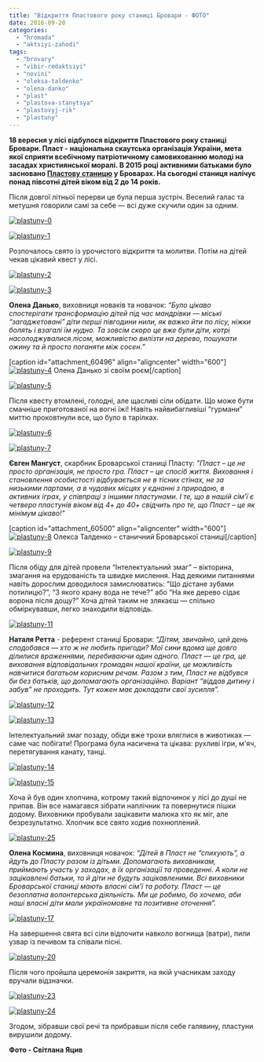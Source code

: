```yaml
---
title: "Відкриття Пластового року cтаниці Бровари - ФОТО"
date: 2016-09-20
categories: 
  - "hromada"
  - "aktsiyi-zahodi"
tags: 
  - "brovary"
  - "vibir-redaktsiyi"
  - "novini"
  - "oleksa-taldenko"
  - "olena-danko"
  - "plast"
  - "plastova-stanytsya"
  - "plastovyj-rik"
  - "plastuny"
---
```


**18 вересня у лісі відбулося відкриття Пластового року станиці Бровари. Пласт - національна скаутська організація України, мета якої сприяти всебічному патріотичному самовихованню молоді на засадах християнської моралі. В 2015 році активними батьками було засновано [Пластову станицю](https://mpz.brovary.org/plast-u-brovarah-zmozhe-vyhovuvaty-skautiv/) у Броварах. На сьогодні станиця налічує понад півсотні дітей віком від 2 до 14 років.**

Після довгої літньої перерви це була перша зустріч. Веселий галас та метушня говорили самі за себе — всі дуже скучили один за одним.

[![plastuny-0](https://mpz.brovary.org/wp-content/uploads/2016/09/plastuny-0.jpg)](https://mpz.brovary.org/wp-content/uploads/2016/09/plastuny-0.jpg)

[![plastuny-1](https://mpz.brovary.org/wp-content/uploads/2016/09/plastuny-1.jpg)](https://mpz.brovary.org/wp-content/uploads/2016/09/plastuny-1.jpg)

Розпочалось свято із урочистого відкриття та молитви. Потім на дітей чекав цікавий квест у лісі.

[![plastuny-2](https://mpz.brovary.org/wp-content/uploads/2016/09/plastuny-2.jpg)](https://mpz.brovary.org/wp-content/uploads/2016/09/plastuny-2.jpg)

[![plastuny-3](https://mpz.brovary.org/wp-content/uploads/2016/09/plastuny-3.jpg)](https://mpz.brovary.org/wp-content/uploads/2016/09/plastuny-3.jpg)

**Олена Данько**, виховниця новаків та новачок: _“Було цікаво спостерігати трансформацію дітей під час мандрівки — міські “загаджетовані” діти перші півгодини нили, як важко йти по лісу, ніжки болять і взагалі їм нудно. Та зовсім скоро це вже були діти, котрі насолоджувалися лісом, можливістю вилізти на дерево, пошукати ожину та й просто поганяти між сосен.”_

\[caption id="attachment\_60496" align="aligncenter" width="600"\][![plastuny-4](https://mpz.brovary.org/wp-content/uploads/2016/09/plastuny-4.jpg)](https://mpz.brovary.org/wp-content/uploads/2016/09/plastuny-4.jpg) Олена Данько зі своїм роєм\[/caption\]

[![plastuny-5](https://mpz.brovary.org/wp-content/uploads/2016/09/plastuny-5.jpg)](https://mpz.brovary.org/wp-content/uploads/2016/09/plastuny-5.jpg)

Після квесту втомлені, голодні, але щасливі сіли обідати. Що може бути смачніше приготованої на вогні їжі! Навіть найвибагливіші “гурмани” миттю проковтнули все, що було в тарілках.

[![plastuny-6](https://mpz.brovary.org/wp-content/uploads/2016/09/plastuny-6.jpg)](https://mpz.brovary.org/wp-content/uploads/2016/09/plastuny-6.jpg)

[![plastuny-7](https://mpz.brovary.org/wp-content/uploads/2016/09/plastuny-7.jpg)](https://mpz.brovary.org/wp-content/uploads/2016/09/plastuny-7.jpg)

**Євген Мангуст**, скарбник Броварської станиці Пласту: _"Пласт – це не просто організація, не просто гра. Пласт – це спосіб життя. Виховання і становлення особистості відбувається не в тісних стінах, не за низькими партами, а в чудових місцях у єднанні з природою, в активних іграх, у співпраці з іншими пластунами._ _І те, що в нашій сім’ї є четверо пластунів віком від 4+ до 40+ свідчить про те, що Пласт – це як мінімум цікаво!"_

\[caption id="attachment\_60500" align="aligncenter" width="600"\][![plastuny-8](https://mpz.brovary.org/wp-content/uploads/2016/09/plastuny-8.jpg)](https://mpz.brovary.org/wp-content/uploads/2016/09/plastuny-8.jpg) Олекса Талденко – станичний Броварської станиці\[/caption\]

[![plastuny-9](https://mpz.brovary.org/wp-content/uploads/2016/09/plastuny-9.jpg)](https://mpz.brovary.org/wp-content/uploads/2016/09/plastuny-9.jpg)

Після обіду для дітей провели “Інтелектуальний змаг” – вікторина, змагання на ерудованість та швидке мислення. Над деякими питаннями навіть дорослим доводилося замислюватись: “Що дістане зубами потилицю?”, “З якого крану вода не тече?” або “На яке дерево сідає ворона після дощу?” Хоча дітей таким не злякаєш — спільно обміркувавши, легко знаходили відповідь.

[![plastuny-11](https://mpz.brovary.org/wp-content/uploads/2016/09/plastuny-11.jpg)](https://mpz.brovary.org/wp-content/uploads/2016/09/plastuny-11.jpg)

**Наталя Ретта** - референт станиці Бровари: _“Дітям, звичайно, цей день сподобався — хто ж не любить пригоди? Мої сини вдома ще довго ділилися враженнями, перебиваючи один одного. Пласт — це гра, це виховання відповідальних громадян нашої країни, це можливість навчитися багатьом корисним речам. Разом з тим, Пласт не відбувся би без батьків, що допомагають організаційно. Варіант “віддав дитину і забув” не проходить. Тут кожен має докладати свої зусилля”._

[![plastuny-12](https://mpz.brovary.org/wp-content/uploads/2016/09/plastuny-12.jpg)](https://mpz.brovary.org/wp-content/uploads/2016/09/plastuny-12.jpg)

[![plastuny-13](https://mpz.brovary.org/wp-content/uploads/2016/09/plastuny-13.jpg)](https://mpz.brovary.org/wp-content/uploads/2016/09/plastuny-13.jpg)

Інтелектуальний змаг позаду, обіди вже трохи вляглися в животиках — саме час побігати! Програма була насичена та цікава: рухливі ігри, м'яч, перетягування канату, танці.

[![plastuny-14](https://mpz.brovary.org/wp-content/uploads/2016/09/plastuny-14.jpg)](https://mpz.brovary.org/wp-content/uploads/2016/09/plastuny-14.jpg)

[![plastuny-15](https://mpz.brovary.org/wp-content/uploads/2016/09/plastuny-15.jpg)](https://mpz.brovary.org/wp-content/uploads/2016/09/plastuny-15.jpg)

Хоча й був один хлопчина, котрому такий відпочинок у лісі до душі не припав. Він все намагався зібрати наплічник та повернутися пішки додому. Виховники пробували зацікавити малюка хто як міг, але безрезультатно. Хлопчик все свято ходив похнюплений.

[![plastuny-25](https://mpz.brovary.org/wp-content/uploads/2016/09/plastuny-25.jpg)](https://mpz.brovary.org/wp-content/uploads/2016/09/plastuny-25.jpg)

**Олена Космина**, виховниця новачок: _“Дітей в Пласт не “спихують”, а йдуть до Пласту разом із дітьми. Допомагають виховникам, приймають участь у заходах, в їх організації та проведенні. А коли не зацікавлені батьки, то й діти не будуть зацікавленими. Всі виховники Броварської станиці мають власні сім'ї та роботу. Пласт — це безоплатна волонтерська діяльність. Ми це робимо, бо хочемо, аби наші власні діти мали україномовне та позитивне оточення”._

[![plastuny-17](https://mpz.brovary.org/wp-content/uploads/2016/09/plastuny-17.jpg)](https://mpz.brovary.org/wp-content/uploads/2016/09/plastuny-17.jpg)

На завершення свята всі сіли відпочити навколо вогнища (ватри), пили узвар із печивом та співали пісні.

[![plastuny-20](https://mpz.brovary.org/wp-content/uploads/2016/09/plastuny-20.jpg)](https://mpz.brovary.org/wp-content/uploads/2016/09/plastuny-20.jpg)

Після чого пройшла церемонія закриття, на якій учасникам заходу вручали відзначки.

[![plastuny-23](https://mpz.brovary.org/wp-content/uploads/2016/09/plastuny-23.jpg)](https://mpz.brovary.org/wp-content/uploads/2016/09/plastuny-23.jpg)

[![plastuny-24](https://mpz.brovary.org/wp-content/uploads/2016/09/plastuny-24.jpg)](https://mpz.brovary.org/wp-content/uploads/2016/09/plastuny-24.jpg)

Згодом, зібравши свої речі та прибравши після себе галявину, пластуни вирушили додому.

**Фото - Світлана Яцив**

